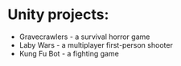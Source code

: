 # Unity projects:
- Gravecrawlers - a survival horror game
- Laby Wars - a multiplayer first-person shooter
- Kung Fu Bot - a fighting game
